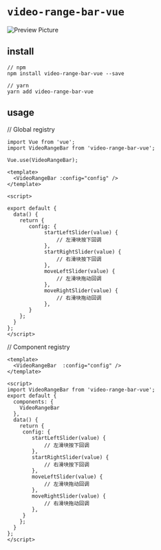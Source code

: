 # `video-range-bar-vue`

![Preview Picture](https://cdn.jsdelivr.net/gh/wangxingkang/pictures@latest/imgs/20210707183938.png)

## install

```
// npm
npm install video-range-bar-vue --save

// yarn
yarn add video-range-bar-vue
```

## usage

// Global registry

```
import Vue from 'vue';
import VideoRangeBar from 'video-range-bar-vue';

Vue.use(VideoRangeBar);

<template>
  <VideoRangeBar :config="config" />
</template>

<script>

export default {
  data() {
    return {
       config: {
            startLeftSlider(value) {
                // 左滑块按下回调
            },
            startRightSlider(value) {
                // 右滑块按下回调
            },
            moveLeftSlider(value) {
                // 左滑块拖动回调
            },
            moveRightSlider(value) {
                // 右滑块拖动回调
            },
       }
    };
  }
};
</script>
```

// Component registry

```
<template>
  <VideoRangeBar  :config="config" />
</template>

<script>
import VideoRangeBar from 'video-range-bar-vue';
export default {
  components: {
    VideoRangeBar
  },
  data() {
    return {
     config: {
        startLeftSlider(value) {
            // 左滑块按下回调
        },
        startRightSlider(value) {
            // 右滑块按下回调
        },
        moveLeftSlider(value) {
            // 左滑块拖动回调
        },
        moveRightSlider(value) {
            // 右滑块拖动回调
        },
     }
    };
  }
};
</script>

```
